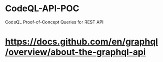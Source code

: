 # CodeQL-API-POC
CodeQL Proof-of-Concept Queries for REST API

# https://docs.github.com/en/graphql/overview/about-the-graphql-api
